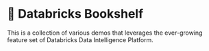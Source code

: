 # 🧱 Databricks Bookshelf
This is a collection of various demos that leverages the ever-growing feature set of Databricks Data Intelligence Platform.
